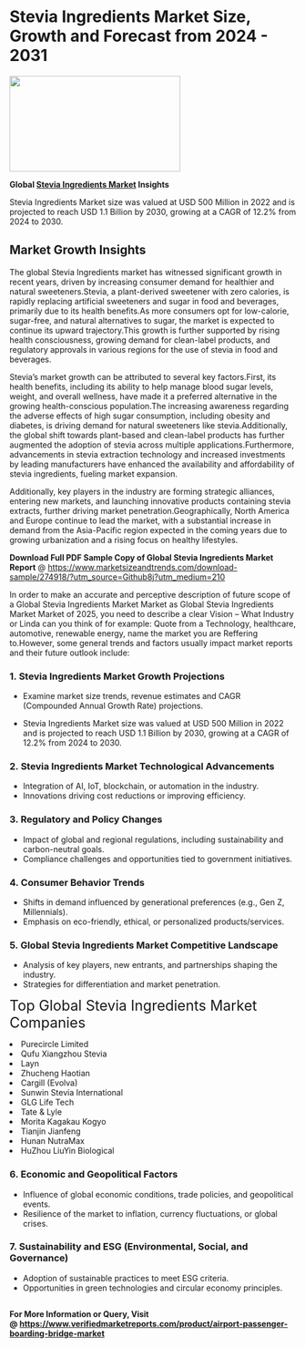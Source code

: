 <H1>Stevia Ingredients Market Size, Growth and Forecast from 2024 - 2031</H1><img class="aligncenter size-medium wp-image-584254" src="https://thirdeyenews.in/wp-content/uploads/2024/09/Global-Market-Research-300x168.jpeg" alt="" width="300" height="168" /><p><strong>Global&nbsp;<a href="https://www.marketsizeandtrends.com/download-sample/274918/?utm_source=Github8j?utm_medium=210">Stevia Ingredients Market</a> Insights</strong></p><p>Stevia Ingredients Market size was valued at USD 500 Million in 2022 and is projected to reach USD 1.1 Billion by 2030, growing at a CAGR of 12.2% from 2024 to 2030.</p><p><h2>Market Growth Insights</h2> <p>The global Stevia Ingredients market has witnessed significant growth in recent years, driven by increasing consumer demand for healthier and natural sweeteners.Stevia, a plant-derived sweetener with zero calories, is rapidly replacing artificial sweeteners and sugar in food and beverages, primarily due to its health benefits.As more consumers opt for low-calorie, sugar-free, and natural alternatives to sugar, the market is expected to continue its upward trajectory.This growth is further supported by rising health consciousness, growing demand for clean-label products, and regulatory approvals in various regions for the use of stevia in food and beverages.</p> <p>Stevia’s market growth can be attributed to several key factors.First, its health benefits, including its ability to help manage blood sugar levels, weight, and overall wellness, have made it a preferred alternative in the growing health-conscious population.The increasing awareness regarding the adverse effects of high sugar consumption, including obesity and diabetes, is driving demand for natural sweeteners like stevia.Additionally, the global shift towards plant-based and clean-label products has further augmented the adoption of stevia across multiple applications.Furthermore, advancements in stevia extraction technology and increased investments by leading manufacturers have enhanced the availability and affordability of stevia ingredients, fueling market expansion.</p> <p>Additionally, key players in the industry are forming strategic alliances, entering new markets, and launching innovative products containing stevia extracts, further driving market penetration.Geographically, North America and Europe continue to lead the market, with a substantial increase in demand from the Asia-Pacific region expected in the coming years due to growing urbanization and a rising focus on healthy lifestyles.</p> <p><span class=""><strong>Download Full PDF Sample Copy of Global Stevia Ingredients Market Report</strong> @ <a href="https://www.marketsizeandtrends.com/download-sample/274918/?utm_source=Github8j?utm_medium=210" target="_blank">https://www.marketsizeandtrends.com/download-sample/274918/?utm_source=Github8j?utm_medium=210</a></span></p><p>In order to make an accurate and perceptive description of future scope of a Global&nbsp;Stevia Ingredients Market Market as Global&nbsp;Stevia Ingredients Market Market of 2025, you need to describe a clear Vision &ndash; What Industry or Linda can you think of for example: Quote from a Technology, healthcare, automotive, renewable energy, name the market you are Reffering to.However, some general trends and factors usually impact market reports and their future outlook include:</p><h3>1.&nbsp;<strong>Stevia Ingredients Market Growth Projections</strong></h3><ul><li>Examine market size trends, revenue estimates and CAGR (Compounded Annual Growth Rate) projections.</li><li><p>Stevia Ingredients Market size was valued at USD 500 Million in 2022 and is projected to reach USD 1.1 Billion by 2030, growing at a CAGR of 12.2% from 2024 to 2030.</p></li></ul><h3>2.&nbsp;<strong>Stevia Ingredients Market Technological Advancements</strong></h3><ul><li>Integration of AI, IoT, blockchain, or automation in the industry.</li><li>Innovations driving cost reductions or improving efficiency.</li></ul><h3>3.&nbsp;<strong>Regulatory and Policy Changes</strong></h3><ul><li>Impact of global and regional regulations, including sustainability and carbon-neutral goals.</li><li>Compliance challenges and opportunities tied to government initiatives.</li></ul><h3>4.&nbsp;<strong>Consumer Behavior Trends</strong></h3><ul><li>Shifts in demand influenced by generational preferences (e.g., Gen Z, Millennials).</li><li>Emphasis on eco-friendly, ethical, or personalized products/services.</li></ul><h3>5.&nbsp;<strong>Global Stevia Ingredients Market Competitive Landscape</strong></h3><ul><li>Analysis of key players, new entrants, and partnerships shaping the industry.</li><li>Strategies for differentiation and market penetration.</li></ul><p data-pm-slice="1 1 []"><span style="color: inherit; font-family: inherit; font-size: 25px;">Top Global Stevia Ingredients Market Companies</span></p><div class="" data-test-id=""><p><li>Purecircle Limited</li><li> Qufu Xiangzhou Stevia</li><li> Layn</li><li> Zhucheng Haotian</li><li> Cargill (Evolva)</li><li> Sunwin Stevia International</li><li> GLG Life Tech</li><li> Tate & Lyle</li><li> Morita Kagakau Kogyo</li><li> Tianjin Jianfeng</li><li> Hunan NutraMax</li><li> HuZhou LiuYin Biological</li></p></div><h3>6.&nbsp;<strong>Economic and Geopolitical Factors</strong></h3><ul><li>Influence of global economic conditions, trade policies, and geopolitical events.</li><li>Resilience of the market to inflation, currency fluctuations, or global crises.</li></ul><h3>7.&nbsp;<strong>Sustainability and ESG (Environmental, Social, and Governance)</strong></h3><ul><li>Adoption of sustainable practices to meet ESG criteria.</li><li>Opportunities in green technologies and circular economy principles.</li></ul><h2><strong style="font-size: 14px;">For More Information or Query, Visit @&nbsp;</strong><a style="background-color: #ffffff; font-size: 14px;" href="https://www.marketsizeandtrends.com/report/stevia-ingredients-market/" target="_blank">https://www.verifiedmarketreports.com/product/airport-passenger-boarding-bridge-market</a></h2>